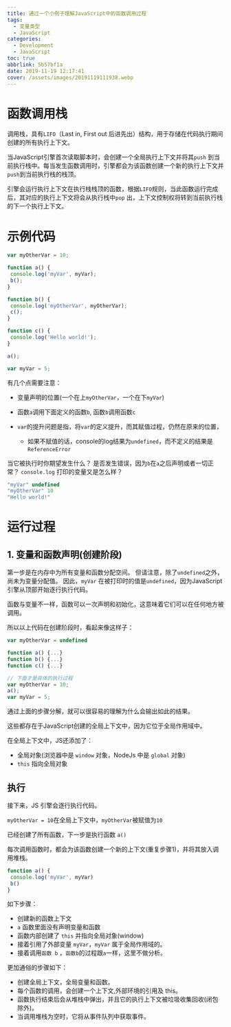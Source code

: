 ```yaml
---
title: 通过一个小例子理解JavaScript中的函数调用过程
tags: 
  - 变量类型
  - JavaScript
categories: 
  - Development
  - JavaScript
toc: true
abbrlink: 5b57bf1a
date: 2019-11-19 12:17:41
cover: /assets/images/20191119111938.webp
---
```


# 函数调用栈

调用栈，具有`LIFO`（Last in, First out 后进先出）结构，用于存储在代码执行期间创建的所有执行上下文。

当JavaScript引擎首次读取脚本时，会创建一个全局执行上下文并将其`push`
到当前执行栈中。每当发生函数调用时，引擎都会为该函数创建一个新的执行上下文并`push`到当前执行栈的栈顶。

引擎会运行执行上下文在执行栈栈顶的函数，根据`LIFO`规则，当此函数运行完成后，其对应的执行上下文将会从执行栈中`pop`
出，上下文控制权将转到当前执行栈的下一个执行上下文。

<!-- more -->

# 示例代码

```js
var myOtherVar = 10;

function a() {  
 console.log('myVar', myVar);  
 b();  
}

function b() {  
 console.log('myOtherVar', myOtherVar);  
 c();  
}

function c() {  
 console.log('Hello world!');  
}

a();

var myVar = 5;
```

有几个点需要注意：

- 变量声明的位置(一个在上`myOtherVar`，一个在下`myVar`)

- 函数`a`调用下面定义的函数`b`, 函数`b`调用函数`c`

- `var`的提升问题是指，将`var`的定义提升，而其赋值过程，仍然在原来的位置，

    - 如果不赋值的话，console的log结果为`undefined`，而不定义的结果是`ReferenceError`

当它被执行时你期望发生什么？ 是否发生错误，因为`b`在`a`之后声明或者一切正常？ `console.log` 打印的变量又是怎么样？

```js
"myVar" undefined  
"myOtherVar" 10  
"Hello world!"
```

# 运行过程

## 1. 变量和函数声明(创建阶段)

第一步是在内存中为所有变量和函数分配空间。 但请注意，除了`undefined`之外，尚未为变量分配值。 因此，`myVar`
在被打印时的值是`undefined`，因为JavaScript引擎从顶部开始逐行执行代码。

函数与变量不一样，函数可以一次声明和初始化，这意味着它们可以在任何地方被调用。

所以以上代码在创建阶段时，看起来像这样子：

```js
var myOtherVar = undefined

function a() {...}  
function b() {...}  
function c() {...}

// 下面才是具体的执行过程  
var myOtherVar = 10;  
a();  
var myVar = 5;
```

通过上面的步骤分解，就可以很容易的理解为什么会输出如此的结果。

这些都存在于JavaScript创建的全局上下文中，因为它位于全局作用域中。

在全局上下文中，JS还添加了：

- 全局对象(浏览器中是 `window` 对象，NodeJs 中是 `global` 对象)
- `this` 指向全局对象

## 执行

接下来，JS 引擎会逐行执行代码。

`myOtherVar = 10`在全局上下文中，`myOtherVar`被赋值为`10`

已经创建了所有函数，下一步是执行函数 `a()`

每次调用函数时，都会为该函数创建一个新的上下文(重复步骤1)，并将其放入调用堆栈。

```js
function a() {
 console.log('myVar', myVar)
 b()
}
```

如下步骤：

- 创建新的函数上下文
- `a` 函数里面没有声明变量和函数
- 函数内部创建了 `this` 并指向全局对象(window)
- 接着引用了外部变量 `myVar`，`myVar` 属于全局作用域的。
- 接着调用`函数 b` ，`函数b`的过程跟`a`一样，这里不做分析。

更加通俗的步骤如下：

- 创建全局上下文，全局变量和函数。
- 每个函数的调用，会创建一个上下文,外部环境的引用及 this。
- 函数执行结束后会从堆栈中弹出，并且它的执行上下文被垃圾收集回收(闭包除外)。
- 当调用堆栈为空时，它将从事件队列中获取事件。
